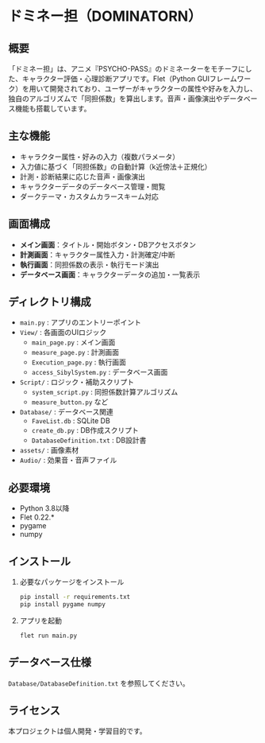 # ドミネー担（DOMINATORN）

## 概要

「ドミネー担」は、アニメ『PSYCHO-PASS』のドミネーターをモチーフにした、キャラクター評価・心理診断アプリです。Flet（Python GUIフレームワーク）を用いて開発されており、ユーザーがキャラクターの属性や好みを入力し、独自のアルゴリズムで「同担係数」を算出します。音声・画像演出やデータベース機能も搭載しています。

## 主な機能

- キャラクター属性・好みの入力（複数パラメータ）
- 入力値に基づく「同担係数」の自動計算（k近傍法＋正規化）
- 計測・診断結果に応じた音声・画像演出
- キャラクターデータのデータベース管理・閲覧
- ダークテーマ・カスタムカラースキーム対応

## 画面構成

- **メイン画面**：タイトル・開始ボタン・DBアクセスボタン
- **計測画面**：キャラクター属性入力・計測確定/中断
- **執行画面**：同担係数の表示・執行モード演出
- **データベース画面**：キャラクターデータの追加・一覧表示

## ディレクトリ構成

- `main.py` : アプリのエントリーポイント
- `View/` : 各画面のUIロジック
	- `main_page.py` : メイン画面
	- `measure_page.py` : 計測画面
	- `Execution_page.py` : 執行画面
	- `access_SibylSystem.py` : データベース画面
- `Script/` : ロジック・補助スクリプト
	- `system_script.py` : 同担係数計算アルゴリズム
	- `measure_button.py` など
- `Database/` : データベース関連
	- `FaveList.db` : SQLite DB
	- `create_db.py` : DB作成スクリプト
	- `DatabaseDefinition.txt` : DB設計書
- `assets/` : 画像素材
- `Audio/` : 効果音・音声ファイル

## 必要環境

- Python 3.8以降
- Flet 0.22.*
- pygame
- numpy

## インストール

1. 必要なパッケージをインストール
   ```sh
   pip install -r requirements.txt
   pip install pygame numpy
   ```
2. アプリを起動
   ```sh
   flet run main.py
   ```

## データベース仕様

`Database/DatabaseDefinition.txt` を参照してください。

## ライセンス

本プロジェクトは個人開発・学習目的です。